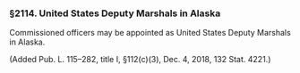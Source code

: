 ### §2114. United States Deputy Marshals in Alaska ###

Commissioned officers may be appointed as United States Deputy Marshals in Alaska.

(Added Pub. L. 115–282, title I, §112(c)(3), Dec. 4, 2018, 132 Stat. 4221.)